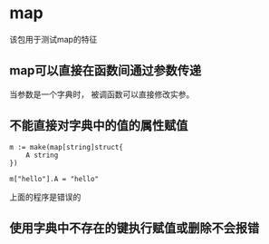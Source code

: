 # map

该包用于测试map的特征  

## map可以直接在函数间通过参数传递  

当参数是一个字典时， 被调函数可以直接修改实参。  

## 不能直接对字典中的值的属性赋值  

```
m := make(map[string]struct{
    A string
})

m["hello"].A = "hello"
```  
上面的程序是错误的

## 使用字典中不存在的键执行赋值或删除不会报错
